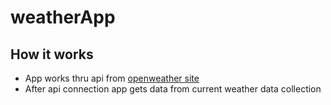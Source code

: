 # weatherApp

## How it works
* App works thru api from [openweather site](https://openweathermap.org)
* After api connection app gets data from current weather data collection
